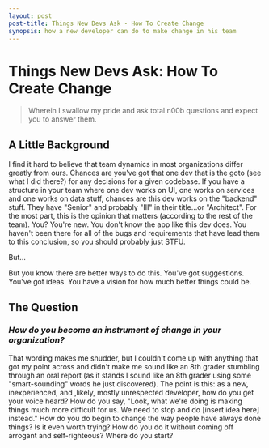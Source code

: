 ```yaml
---
layout: post
post-title: Things New Devs Ask - How To Create Change
synopsis: how a new developer can do to make change in his team
---      
```

        
# Things New Devs Ask: How To Create Change         
>Wherein I swallow my pride and ask total n00b questions and expect you to answer them.

## A Little Background

 I find it hard to believe that team dynamics in most organizations differ greatly from ours. Chances are you've got that one dev that is the goto (see what I did there?) for any decisions for a given codebase. If you have a structure in your team where one dev works on UI, one works on services and one works on data stuff, chances are this dev works on the "backend" stuff. They have "Senior" and probably "III" in their title...or "Architect". For the most part, this is the opinion that matters (according to the rest of the team). You? You're new. You don't know the app like this dev does. You haven't been there for all of the bugs and requirements that have lead them to this conclusion, so you should probably just STFU.

But...

But you know there are better ways to do this. You've got suggestions. You've got ideas. You have a vision for how much better things could be. 

## The Question

### _How do you become an instrument of change in your organization?_

That wording makes me shudder, but I couldn't come up with anything that got my point across and didn't make me sound like an 8th grader stumbling through an oral report (as it stands I sound like an 8th grader using some "smart-sounding" words he just discovered). The point is this: as a new, inexperienced, and ,likely, mostly unrespected developer, how do you get your voice heard? How do you say, "Look, what we're doing is making things much more difficult for us. We need to stop and do [insert idea here] instead."  How do you do begin to change the way people have always done things? Is it even worth trying? How do you do it without coming off arrogant and self-righteous? Where do you start?